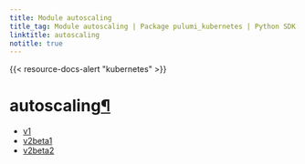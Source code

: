 ```yaml
---
title: Module autoscaling
title_tag: Module autoscaling | Package pulumi_kubernetes | Python SDK
linktitle: autoscaling
notitle: true
---
```


{{< resource-docs-alert "kubernetes" >}}

<div class="section" id="autoscaling">
<h1>autoscaling<a class="headerlink" href="#autoscaling" title="Permalink to this headline">¶</a></h1>
<div class="toctree-wrapper compound">
<ul>
<li class="toctree-l1"><a class="reference internal" href="v1/">v1</a></li>
<li class="toctree-l1"><a class="reference internal" href="v2beta1/">v2beta1</a></li>
<li class="toctree-l1"><a class="reference internal" href="v2beta2/">v2beta2</a></li>
</ul>
</div>
</div>
